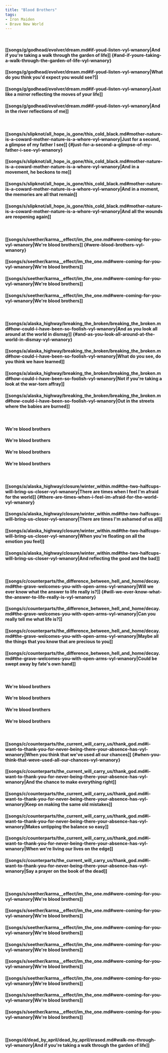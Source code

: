 ```yaml
---
title: "Blood Brothers"
tags:
- Iron Maiden
- Brave New World
---
```

&nbsp;
#### [[songs/g/godhead/evolver/dream.md#if-youd-listen-vyl-wnanory|And if you're taking a walk through the garden of life]] {#and-if-youre-taking-a-walk-through-the-garden-of-life-vyl-wnanory}
#### [[songs/g/godhead/evolver/dream.md#if-youd-listen-vyl-wnanory|What do you think you'd expect you would see?]]
#### [[songs/g/godhead/evolver/dream.md#if-youd-listen-vyl-wnanory|Just like a mirror reflecting the moves of your life]]
#### [[songs/g/godhead/evolver/dream.md#if-youd-listen-vyl-wnanory|And in the river reflections of me]]
&nbsp;
#### [[songs/s/slipknot/all_hope_is_gone/this_cold_black.md#mother-nature-is-a-coward-mother-nature-is-a-whore-vyl-wnanory|Just for a second, a glimpse of my father I see]] {#just-for-a-second-a-glimpse-of-my-father-i-see-vyl-wnanory}
#### [[songs/s/slipknot/all_hope_is_gone/this_cold_black.md#mother-nature-is-a-coward-mother-nature-is-a-whore-vyl-wnanory|And in a movement, he beckons to me]]
#### [[songs/s/slipknot/all_hope_is_gone/this_cold_black.md#mother-nature-is-a-coward-mother-nature-is-a-whore-vyl-wnanory|And in a moment, the memories are all that remain]]
#### [[songs/s/slipknot/all_hope_is_gone/this_cold_black.md#mother-nature-is-a-coward-mother-nature-is-a-whore-vyl-wnanory|And all the wounds are reopening again]]
&nbsp;
#### [[songs/s/seether/karma__effect/im_the_one.md#were-coming-for-you-vyl-wnanory|We're blood brothers]] {#were-blood-brothers-vyl-wnanory}
#### [[songs/s/seether/karma__effect/im_the_one.md#were-coming-for-you-vyl-wnanory|We're blood brothers]]
#### [[songs/s/seether/karma__effect/im_the_one.md#were-coming-for-you-vyl-wnanory|We're blood brothers]]
#### [[songs/s/seether/karma__effect/im_the_one.md#were-coming-for-you-vyl-wnanory|We're blood brothers]]
&nbsp;
#### [[songs/a/alaska_highway/breaking_the_broken/breaking_the_broken.md#how-could-i-have-been-so-foolish-vyl-wnanory|And as you look all around at the world in dismay]] {#and-as-you-look-all-around-at-the-world-in-dismay-vyl-wnanory}
#### [[songs/a/alaska_highway/breaking_the_broken/breaking_the_broken.md#how-could-i-have-been-so-foolish-vyl-wnanory|What do you see, do you think we have learned]]
#### [[songs/a/alaska_highway/breaking_the_broken/breaking_the_broken.md#how-could-i-have-been-so-foolish-vyl-wnanory|Not if you're taking a look at the war-torn affray]]
#### [[songs/a/alaska_highway/breaking_the_broken/breaking_the_broken.md#how-could-i-have-been-so-foolish-vyl-wnanory|Out in the streets where the babies are burned]]
&nbsp;
#### We're blood brothers
#### We're blood brothers
#### We're blood brothers
#### We're blood brothers
&nbsp;
#### [[songs/a/alaska_highway/closure/winter_within.md#the-two-halfcups-will-bring-us-closer-vyl-wnanory|There are times when I feel I'm afraid for the world]] {#there-are-times-when-i-feel-im-afraid-for-the-world-vyl-wnanory}
#### [[songs/a/alaska_highway/closure/winter_within.md#the-two-halfcups-will-bring-us-closer-vyl-wnanory|There are times I'm ashamed of us all]]
#### [[songs/a/alaska_highway/closure/winter_within.md#the-two-halfcups-will-bring-us-closer-vyl-wnanory|When you're floating on all the emotion you feel]]
#### [[songs/a/alaska_highway/closure/winter_within.md#the-two-halfcups-will-bring-us-closer-vyl-wnanory|And reflecting the good and the bad]]
&nbsp;
#### [[songs/c/counterparts/the_difference_between_hell_and_home/decay.md#the-grave-welcomes-you-with-open-arms-vyl-wnanory|Will we ever know what the answer to life really is?]] {#will-we-ever-know-what-the-answer-to-life-really-is-vyl-wnanory}
#### [[songs/c/counterparts/the_difference_between_hell_and_home/decay.md#the-grave-welcomes-you-with-open-arms-vyl-wnanory|Can you really tell me what life is?]]
#### [[songs/c/counterparts/the_difference_between_hell_and_home/decay.md#the-grave-welcomes-you-with-open-arms-vyl-wnanory|Maybe all the things that you know that are precious to you]]
#### [[songs/c/counterparts/the_difference_between_hell_and_home/decay.md#the-grave-welcomes-you-with-open-arms-vyl-wnanory|Could be swept away by fate's own hand]]
&nbsp;
#### We're blood brothers
#### We're blood brothers
#### We're blood brothers
#### We're blood brothers
&nbsp;
#### [[songs/c/counterparts/the_current_will_carry_us/thank_god.md#i-want-to-thank-you-for-never-being-there-your-absence-has-vyl-wnanory|When you think that we've used all our chances]] {#when-you-think-that-weve-used-all-our-chances-vyl-wnanory}
#### [[songs/c/counterparts/the_current_will_carry_us/thank_god.md#i-want-to-thank-you-for-never-being-there-your-absence-has-vyl-wnanory|And the chance to make everything right]]
#### [[songs/c/counterparts/the_current_will_carry_us/thank_god.md#i-want-to-thank-you-for-never-being-there-your-absence-has-vyl-wnanory|Keep on making the same old mistakes]]
#### [[songs/c/counterparts/the_current_will_carry_us/thank_god.md#i-want-to-thank-you-for-never-being-there-your-absence-has-vyl-wnanory|Makes untipping the balance so easy]]
#### [[songs/c/counterparts/the_current_will_carry_us/thank_god.md#i-want-to-thank-you-for-never-being-there-your-absence-has-vyl-wnanory|When we're living our lives on the edge]]
#### [[songs/c/counterparts/the_current_will_carry_us/thank_god.md#i-want-to-thank-you-for-never-being-there-your-absence-has-vyl-wnanory|Say a prayer on the book of the dead]]
&nbsp;
#### [[songs/s/seether/karma__effect/im_the_one.md#were-coming-for-you-vyl-wnanory|We're blood brothers]]
#### [[songs/s/seether/karma__effect/im_the_one.md#were-coming-for-you-vyl-wnanory|We're blood brothers]]
#### [[songs/s/seether/karma__effect/im_the_one.md#were-coming-for-you-vyl-wnanory|We're blood brothers]]
#### [[songs/s/seether/karma__effect/im_the_one.md#were-coming-for-you-vyl-wnanory|We're blood brothers]]
#### [[songs/s/seether/karma__effect/im_the_one.md#were-coming-for-you-vyl-wnanory|We're blood brothers]]
#### [[songs/s/seether/karma__effect/im_the_one.md#were-coming-for-you-vyl-wnanory|We're blood brothers]]
#### [[songs/s/seether/karma__effect/im_the_one.md#were-coming-for-you-vyl-wnanory|We're blood brothers]]
#### [[songs/s/seether/karma__effect/im_the_one.md#were-coming-for-you-vyl-wnanory|We're blood brothers]]
&nbsp;
#### [[songs/d/dead_by_april/dead_by_april/erased.md#walk-me-through-vyl-wnanory|And if you're taking a walk through the garden of life]]
